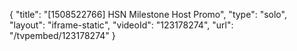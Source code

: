 {
    "title": "[1508522766] HSN Milestone Host Promo",
    "type": "solo",
    "layout": "iframe-static",
    "videoId": "123178274",
    "url": "\/tvpembed\/123178274"
}